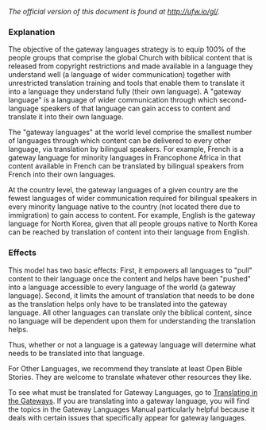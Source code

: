 
*The official version of this document is found at http://ufw.io/gl/.*

### Explanation

The objective of the gateway languages strategy is to equip 100% of the people groups that comprise the global Church with biblical content that is released from copyright restrictions and made available in a language they understand well (a language of wider communication) together with unrestricted translation training and tools that enable them to translate it into a language they understand fully (their own language). A "gateway language" is a language of wider communication through which second-language speakers of that language can gain access to content and translate it into their own language. 

The "gateway languages" at the world level comprise the smallest number of languages through which content can be delivered to every other language, via translation by bilingual speakers. For example, French is a gateway language for minority languages in Francophone Africa in that content available in French can be translated by bilingual speakers from French into their own languages. 

At the country level, the gateway languages of a given country are the fewest languages of wider communication required for bilingual speakers in every minority language native to the country (not located there due to immigration) to gain access to content. For example, English is the gateway language for North Korea, given that all people groups native to North Korea can be reached by translation of content into their language from English. 

### Effects

This model has two basic effects: First, it empowers all languages to "pull" content to their language once the content and helps have been "pushed" into a language accessible to every language of the world (a gateway language). Second, it limits the amount of translation that needs to be done as the translation helps only have to be translated into the gateway language. All other languages can translate only the biblical content, since no language will be dependent upon them for understanding the translation helps.  

Thus, whether or not a language is a gateway language will determine what needs to be translated into that language. 

For Other Languages, we recommend they translate at least Open Bible Stories. They are welcome to translate whatever other resources they like.

To see what must be translated for Gateway Languages, go to [Translating in the Gateways](https://git.door43.org/Door43/en-ta-gl/src/master/content/gl_translate.md). If you are translating into a gateway language, you will find the topics in the Gateway Languages Manual particularly helpful because it deals with certain issues that specifically appear for gateway languages.
